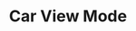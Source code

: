 ---
  id: "93764"
  fieldLayoutId: "89"
  uid: "75c81617-a34e-44c7-92a5-b5ccde6d9bca"
  enabled: "1"
  archived: "0"
  dateCreated: "2019-12-16 03:57:05"
  dateUpdated: "2021-03-01 03:57:35"
  siteSettingsId: "93764"
  slug: "car-view-mode"
  siteId: "1"
  uri: "patterns/ios/entry/car-view-mode"
  enabledForSite: "1"
  sectionId: "2"
  typeId: "2"
  authorId: "1"
  postdateCreated: "2019-12-16 03:52:00"
  expirydateCreated: null
  contentId: "93754"
  title: "Car View Mode"
  field_allColorsComputed: null
  field_allColorsComputedIllustration: null
  field_allColorsComputedThumbnail: null
  field_appDescription: null
  field_appDescriptionSentiment: null
  field_audio: "0"
  field_authorFaq: null
  field_bgThumbPosition: "right center"
  field_body: null
  field_captureSize: null
  field_categoriesRaw: "adapting context,"
  field_categoryInPlainText: null
  field_coldThumbTransform: null
  field_colorPalette: null
  field_contributorName: null
  field_contributorUrl: null
  field_coverColor: null
  field_dominantColor: null
  field_externalContributor: "0"
  field_fetchWebsiteData: null
  field_fullName: null
  field_gfycatSource: null
  field_gif: "0"
  field_gumletUrl: null
  field_gumletUrlNoPreParse: null
  field_howHelps: "<p><strong>Adapting Context</strong></p><p>According to a study conducted by the Pew Research Center, 41% of car owners have listened to online radio via phone while in their car. (1)</p><p>Spotify acknowledges that a significant use case for their music streaming service happens inside the cars of their subscribers, and therefore adapting to this context can improve their experience with the app. </p><p>By creating a dedicated, self-enabled car mode, Spotify is helping its subscribers to operate the app safely when they are driving. </p><p>Although the ideal, is that drivers should never operate their mobile devices while driving, Spotify understands that customers will still try to manipulate their app somehow. Enabling a safer operation mode through context-awareness techniques is a way to help the final user avoid the risks of using an app that is not generally designed (or encouraged to be used) for car usage.</p><p>(1) <a target=\"_blank\" href=\"https://www.pewresearch.org/wp-content/uploads/sites/8/2018/07/State-of-the-News-Media_2017-Archive.pdf\" rel=\"noreferrer noopener\">https://www.pewresearch.org/wp-content/uploads/sites/8/2018/07/State-of-the-News-Media_2017-Archive.pdf</a></p>"
  field_howWorks: "<p>When a Spotify user launches the app and streams its audio to a car sound system, the app automatically changes the default view to a car specific view that is optimized for car usage.</p><p>The car view renders a larger UI with buttons that are 2x/3x the size of the standard view ones. The functionality available to the user is limited to skipping, rewinding, pausing/playing, liking, shuffling, and accessing the car mode context menu.</p><p>The car view also showcases a limited amount of information (Album/Playlist, Songname, Artist, and Playback Data). No Album-Art or Dynamic imagery is shown while the app is in this mode.</p><p>In our tests, the car view mode gets enabled every time that the phone connects to the Bluetooth connection that is identifiable to a car. We presume that Spotify is using a list of widely commercial car Bluetooth UUIDs or manufacturer specific data.</p><p>As of the time of this writing, we couldn't determine any other context detection functionality that enables the mode, but there may be more.</p>"
  field_iconColors: null
  field_iconComputedColors: null
  field_illustrationSource: null
  field_imagePathRaw: "https://s3-us-west-2.amazonaws.com/waveguideio/captures/waves/spotify-car-view.png"
  field_imageTextOcr: null
  field_depthArticleBody: null
  field_lpSentimentScore: null
  field_lpUrl: null
  field_mediaEmbed: null
  field_mobileId: null
  field_mobileShotSrc: null
  field_newsObject: null
  field_pageFetchJsonString: null
  field_patternSrc: "Spotify"
  field_platformRaw: "iOS"
  field_qualityDescription: null
  field_rawResponse: null
  field_readingDuration: null
  field_readingDurationSeconds: null
  field_readingEaseLevel: null
  field_readingEaseScore: null
  field_references: null
  field_screenshotColors: null
  field_screenshotComputedColors: null
  field_sourceFromArchive: null
  field_strategyDescription: null
  field_thumbColors: null
  field_thumbVideoUrl: null
  field_webDescription: null
  field_webTitle: null
  field_what: "<p>This is a solution found in the Spotify mobile app. When Spotify detects that is currently being used on a car, it will automatically switch the player to a car view mode with larger buttons and limited functionality to reduce distractions.</p>"
  root: null
  lft: null
  rgt: null
  level: null
  structureId: null
  layout: layouts/post.njk
---